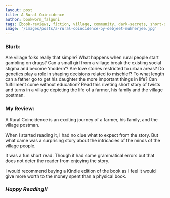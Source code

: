 ```yaml
---
layout: post
title: A Rural Coincidence
author: bookworm_falguni
tags: [book-reviews, fiction, village, community, dark-secrets, short-story]
image: '/images/posts/a-rural-coincidence-by-debjeet-mukherjee.jpg'
---
```

### **Blurb:**
Are village folks really that simple? What happens when rural people start gambling on drugs? Can a small girl from a village break the existing social stigma and become ‘modern’? Are love stories restricted to urban areas? Do genetics play a role in shaping decisions related to mischief? To what length can a father go to get his daughter the more important things in life? Can fulfillment come without education? Read this riveting short story of twists and turns in a village depicting the life of a farmer, his family and the village postman. 

### **My Review:**

A Rural Coincidence is an exciting journey of a farmer, his family, and the village postman. 

When I started reading it, I had no clue what to expect from the story. But what came was a surprising story about the intricacies of the minds of the village people.

It was a fun short read. Though it had some grammatical errors but that does not deter the reader from enjoying the story.

I would recommend buying a Kindle edition of the book as I feel it would give more worth to the money spent than a physical book.

### ***Happy Reading!!***
